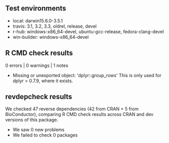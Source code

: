 ## Test environments

* local: darwin15.6.0-3.5.1
* travis: 3.1, 3.2, 3.3, oldrel, release, devel
* r-hub: windows-x86_64-devel, ubuntu-gcc-release, fedora-clang-devel
* win-builder: windows-x86_64-devel

## R CMD check results

0 errors | 0 warnings | 1 notes

* Missing or unexported object: 'dplyr::group_rows'
  This is only used for dplyr > 0.7.9, where it exists.

## revdepcheck results

We checked 47 reverse dependencies (42 from CRAN + 5 from BioConductor), comparing R CMD check results across CRAN and dev versions of this package.

 * We saw 0 new problems
 * We failed to check 0 packages
